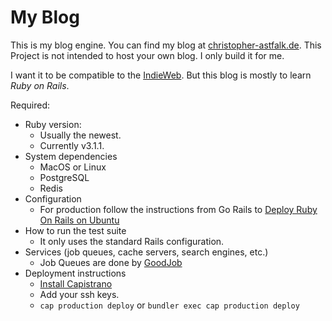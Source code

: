 # My Blog

This is my blog engine. You can find my blog at [christopher-astfalk.de](https://christopher-astfalk.de/).
This Project is not intended to host your own blog. I only build it for me.

I want it to be compatible to the [IndieWeb](https://indieweb.org/).
But this blog is mostly to learn _Ruby on Rails_.

Required:

* Ruby version:
  * Usually the newest.
  * Currently v3.1.1.
* System dependencies
  * MacOS or Linux
  * PostgreSQL
  * Redis
* Configuration
  * For production follow the instructions from Go Rails to [Deploy Ruby On Rails on Ubuntu](https://gorails.com/deploy/ubuntu/20.04)
* How to run the test suite
  * It only uses the standard Rails configuration.
* Services (job queues, cache servers, search engines, etc.)
  * Job Queues are done by [GoodJob](https://github.com/bensheldon/good_job#readme)
* Deployment instructions
  * [Install Capistrano](https://gorails.com/deploy/ubuntu/20.04#capistrano)
  * Add your ssh keys.
  * `cap production deploy` or `bundler exec cap production deploy`
